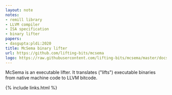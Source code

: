 ```yaml
---
layout: note
notes:
- remill library
- LLVM compiler
- ISA specification
- binary lifter
papers:
- dasgupta:pldi:2020
title: McSema binary lifter
url: https://github.com/lifting-bits/mcsema
logo: https://raw.githubusercontent.com/lifting-bits/mcsema/master/docs/images/mcsema_logo.png
---
```


McSema is an executable lifter. It translates ("lifts") executable binaries from native machine code to LLVM bitcode.

{% include links.html %}
